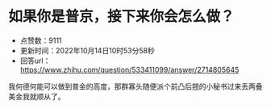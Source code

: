 # 如果你是普京，接下来你会怎么做？
- 点赞数：9111
- 更新时间：2022年10月14日10时53分58秒
- 回答url：https://www.zhihu.com/question/533411099/answer/2714805645
<body>
 <p data-pid="LWAauN27">我何德何能可以做到普金的高度，那群寡头随便派个前凸后翘的小秘书过来丢两叠美金我就顺从了。</p>
</body>